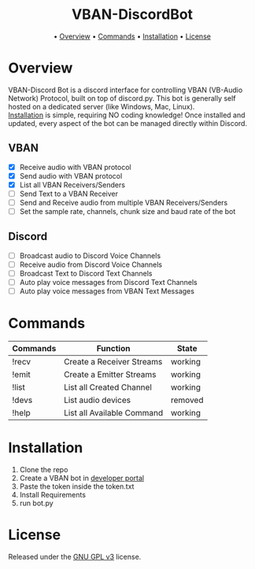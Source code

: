 <div align="center">

# VBAN-DiscordBot

• [Overview](#overview)
• [Commands](#commands)
• [Installation](#installation)
• [License](#license)

</div>

# Overview

VBAN-Discord Bot is a discord interface for controlling VBAN (VB-Audio Network) Protocol, built on top of discord.py. This bot is generally self hosted on a dedicated server (like Windows, Mac, Linux).  
[Installation](#installation) is simple, requiring NO coding knowledge! Once installed and updated, every aspect of the bot can be managed directly within Discord.

## VBAN

- [x] Receive audio with VBAN protocol
- [x] Send audio with VBAN protocol
- [x] List all VBAN Receivers/Senders
- [ ] Send Text to a VBAN Receiver
- [ ] Send and Receive audio from multiple VBAN Receivers/Senders
- [ ] Set the sample rate, channels, chunk size and baud rate of the bot

## Discord

- [ ] Broadcast audio to Discord Voice Channels
- [ ] Receive audio from Discord Voice Channels
- [ ] Broadcast Text to Discord Text Channels
- [ ] Auto play voice messages from Discord Text Channels
- [ ] Auto play voice messages from VBAN Text Messages

# Commands

| Commands | Function                         | State      |
|--------- | -------------------------------- | ---------- |
| !recv    | Create a Receiver Streams        | working    |
| !emit    | Create a Emitter Streams         | working    |
| !list    | List all Created Channel         | working    |
| !devs    | List audio devices               | removed    |
| !help    | List all Available  Command      | working    |

# Installation

1. Clone the repo
2. Create a VBAN bot in [developer portal](https://discord.com/developers/applications)
3. Paste the token inside the token.txt
4. Install Requirements
5. run bot.py


# License

Released under the [GNU GPL v3](https://www.gnu.org/licenses/gpl-3.0.en.html) license.
